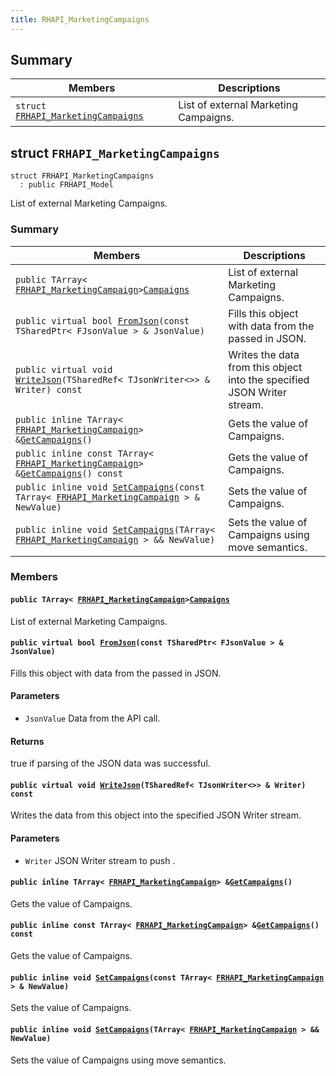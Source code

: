 ```yaml
---
title: RHAPI_MarketingCampaigns
---
```


## Summary

 Members                        | Descriptions                                
--------------------------------|---------------------------------------------
`struct `[`FRHAPI_MarketingCampaigns`](#structFRHAPI__MarketingCampaigns) | List of external Marketing Campaigns.

## struct `FRHAPI_MarketingCampaigns` <a id="structFRHAPI__MarketingCampaigns"></a>

```
struct FRHAPI_MarketingCampaigns
  : public FRHAPI_Model
```

List of external Marketing Campaigns.

### Summary

 Members                        | Descriptions                                
--------------------------------|---------------------------------------------
`public TArray< `[`FRHAPI_MarketingCampaign`](RHAPI_MarketingCampaign.md#structFRHAPI__MarketingCampaign)` > `[`Campaigns`](#structFRHAPI__MarketingCampaigns_1a88d6c9da15ac877b420b90278678d505) | List of external Marketing Campaigns.
`public virtual bool `[`FromJson`](#structFRHAPI__MarketingCampaigns_1adf5e03cc408468f73950966d8df368fd)`(const TSharedPtr< FJsonValue > & JsonValue)` | Fills this object with data from the passed in JSON.
`public virtual void `[`WriteJson`](#structFRHAPI__MarketingCampaigns_1abebd4aa90c46e7a373f7f5a963e44d6b)`(TSharedRef< TJsonWriter<>> & Writer) const` | Writes the data from this object into the specified JSON Writer stream.
`public inline TArray< `[`FRHAPI_MarketingCampaign`](RHAPI_MarketingCampaign.md#structFRHAPI__MarketingCampaign)` > & `[`GetCampaigns`](#structFRHAPI__MarketingCampaigns_1aa95cc3a073517448aa5d6561e3e702d0)`()` | Gets the value of Campaigns.
`public inline const TArray< `[`FRHAPI_MarketingCampaign`](RHAPI_MarketingCampaign.md#structFRHAPI__MarketingCampaign)` > & `[`GetCampaigns`](#structFRHAPI__MarketingCampaigns_1a6b519767e3a90b23702d0ee5a31f2199)`() const` | Gets the value of Campaigns.
`public inline void `[`SetCampaigns`](#structFRHAPI__MarketingCampaigns_1a2d930bf11e195ab35e13e504dbc59e7d)`(const TArray< `[`FRHAPI_MarketingCampaign`](RHAPI_MarketingCampaign.md#structFRHAPI__MarketingCampaign)` > & NewValue)` | Sets the value of Campaigns.
`public inline void `[`SetCampaigns`](#structFRHAPI__MarketingCampaigns_1af5f9a6777795b409c1c1416862a10eb3)`(TArray< `[`FRHAPI_MarketingCampaign`](RHAPI_MarketingCampaign.md#structFRHAPI__MarketingCampaign)` > && NewValue)` | Sets the value of Campaigns using move semantics.

### Members

#### `public TArray< `[`FRHAPI_MarketingCampaign`](RHAPI_MarketingCampaign.md#structFRHAPI__MarketingCampaign)` > `[`Campaigns`](#structFRHAPI__MarketingCampaigns_1a88d6c9da15ac877b420b90278678d505) <a id="structFRHAPI__MarketingCampaigns_1a88d6c9da15ac877b420b90278678d505"></a>

List of external Marketing Campaigns.

#### `public virtual bool `[`FromJson`](#structFRHAPI__MarketingCampaigns_1adf5e03cc408468f73950966d8df368fd)`(const TSharedPtr< FJsonValue > & JsonValue)` <a id="structFRHAPI__MarketingCampaigns_1adf5e03cc408468f73950966d8df368fd"></a>

Fills this object with data from the passed in JSON.

#### Parameters
* `JsonValue` Data from the API call.

#### Returns
true if parsing of the JSON data was successful.

#### `public virtual void `[`WriteJson`](#structFRHAPI__MarketingCampaigns_1abebd4aa90c46e7a373f7f5a963e44d6b)`(TSharedRef< TJsonWriter<>> & Writer) const` <a id="structFRHAPI__MarketingCampaigns_1abebd4aa90c46e7a373f7f5a963e44d6b"></a>

Writes the data from this object into the specified JSON Writer stream.

#### Parameters
* `Writer` JSON Writer stream to push .

#### `public inline TArray< `[`FRHAPI_MarketingCampaign`](RHAPI_MarketingCampaign.md#structFRHAPI__MarketingCampaign)` > & `[`GetCampaigns`](#structFRHAPI__MarketingCampaigns_1aa95cc3a073517448aa5d6561e3e702d0)`()` <a id="structFRHAPI__MarketingCampaigns_1aa95cc3a073517448aa5d6561e3e702d0"></a>

Gets the value of Campaigns.

#### `public inline const TArray< `[`FRHAPI_MarketingCampaign`](RHAPI_MarketingCampaign.md#structFRHAPI__MarketingCampaign)` > & `[`GetCampaigns`](#structFRHAPI__MarketingCampaigns_1a6b519767e3a90b23702d0ee5a31f2199)`() const` <a id="structFRHAPI__MarketingCampaigns_1a6b519767e3a90b23702d0ee5a31f2199"></a>

Gets the value of Campaigns.

#### `public inline void `[`SetCampaigns`](#structFRHAPI__MarketingCampaigns_1a2d930bf11e195ab35e13e504dbc59e7d)`(const TArray< `[`FRHAPI_MarketingCampaign`](RHAPI_MarketingCampaign.md#structFRHAPI__MarketingCampaign)` > & NewValue)` <a id="structFRHAPI__MarketingCampaigns_1a2d930bf11e195ab35e13e504dbc59e7d"></a>

Sets the value of Campaigns.

#### `public inline void `[`SetCampaigns`](#structFRHAPI__MarketingCampaigns_1af5f9a6777795b409c1c1416862a10eb3)`(TArray< `[`FRHAPI_MarketingCampaign`](RHAPI_MarketingCampaign.md#structFRHAPI__MarketingCampaign)` > && NewValue)` <a id="structFRHAPI__MarketingCampaigns_1af5f9a6777795b409c1c1416862a10eb3"></a>

Sets the value of Campaigns using move semantics.

